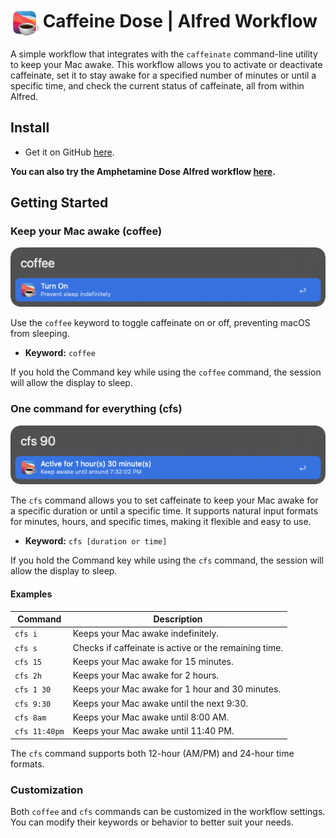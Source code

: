 # <img src="img/dose-logo.png" alt="Caffeinate Dose Alfred Workflow Icon" width="45" align="center"/> Caffeine Dose | Alfred Workflow

A simple workflow that integrates with the `caffeinate` command-line utility to keep your Mac awake. This workflow allows you to activate or deactivate caffeinate, set it to stay awake for a specified number of minutes or until a specific time, and check the current status of caffeinate, all from within Alfred.

## Install

-   Get it on GitHub [here](https://github.com/vanstrouble/caffeine-dose-alfred-workflow/releases).

**You can also try the Amphetamine Dose Alfred workflow [here](https://github.com/vanstrouble/dose-alfred-workflow).**

## Getting Started

### Keep your Mac awake (coffee)

<img src="img/coffee.png" alt="Alfred toggle Caffeinate image" width="550"/>

Use the `coffee` keyword to toggle caffeinate on or off, preventing macOS from sleeping.

- **Keyword:** `coffee`

If you hold the Command key while using the `coffee` command, the session will allow the display to sleep.
### One command for everything (cfs)

<img src="img/cfs.png" alt="Alfred set Caffeinate duration image" width="550"/>

The `cfs` command allows you to set caffeinate to keep your Mac awake for a specific duration or until a specific time. It supports natural input formats for minutes, hours, and specific times, making it flexible and easy to use.

- **Keyword:** `cfs [duration or time]`

If you hold the Command key while using the `cfs` command, the session will allow the display to sleep.

#### Examples

| Command     | Description                                     |
|-------------|-------------------------------------------------|
| `cfs i`     | Keeps your Mac awake indefinitely.              |
| `cfs s`     | Checks if caffeinate is active or the remaining time. |
| `cfs 15`    | Keeps your Mac awake for 15 minutes.            |
| `cfs 2h`    | Keeps your Mac awake for 2 hours.               |
| `cfs 1 30`  | Keeps your Mac awake for 1 hour and 30 minutes. |
| `cfs 9:30`  | Keeps your Mac awake until the next 9:30.       |
| `cfs 8am`   | Keeps your Mac awake until 8:00 AM.             |
| `cfs 11:40pm`| Keeps your Mac awake until 11:40 PM.           |

The `cfs` command supports both 12-hour (AM/PM) and 24-hour time formats.

### Customization
Both `coffee` and `cfs` commands can be customized in the workflow settings. You can modify their keywords or behavior to better suit your needs.
